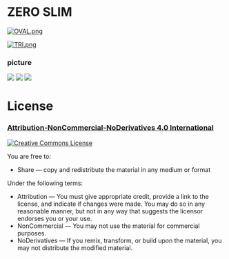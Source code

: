 # ZERO SLIM


[![OVAL.png](https://i.postimg.cc/MKvsvPyx/OVAL.png)](https://postimg.cc/QHZgzq4n)


[![TRI.png](https://i.postimg.cc/8PpS9SQ4/TRI.png)](https://postimg.cc/py6453d5)

### picture

![](IMG/displays.png)
![](IMG/Orbiter_menu.png)
![](IMG/home_ele_sch.png)

# License 
### [Attribution-NonCommercial-NoDerivatives 4.0 International](https://creativecommons.org/licenses/by-nc-nd/4.0/)
<a rel="license" href="http://creativecommons.org/licenses/by-nc-nd/4.0/"><img alt="Creative Commons License" style="border-width:0" src="https://i.creativecommons.org/l/by-nc-nd/4.0/88x31.png" /></a><br />

You are free to:
- Share — copy and redistribute the material in any medium or format

Under the following terms:
- Attribution — You must give appropriate credit, provide a link to the license, and indicate if changes were made. You may do so in any reasonable manner, but not in any way that suggests the licensor endorses you or your use.
- NonCommercial — You may not use the material for commercial purposes.
- NoDerivatives — If you remix, transform, or build upon the material, you may not distribute the modified material.

